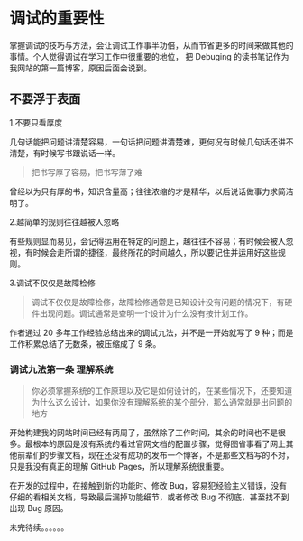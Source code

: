 # 调试的重要性

掌握调试的技巧与方法，会让调试工作事半功倍，从而节省更多的时间来做其他的事情。个人觉得调试在学习工作中很重要的地位， 把 Debuging 的读书笔记作为我网站的第一篇博客，原因后面会说到。

## 不要浮于表面

1.不要只看厚度

几句话能把问题讲清楚容易，一句话把问题讲清楚难，更何况有时候几句话还讲不清楚，有时候写书跟说话一样。
>把书写厚了容易，把书写薄了难

曾经以为只有厚的书，知识含量高；往往浓缩的才是精华，以后说话做事力求简洁明了。

2.越简单的规则往往越被人忽略

有些规则显而易见，会记得运用在特定的问题上，越往往不容易；有时候会被人忽视，有时候会走所谓的捷径，最终所花的时间越久，所以要记住并运用好这些规则。

3.调试不仅仅是故障检修

>调试不仅仅是故障检修，故障检修通常是已知设计没有问题的情况下，有硬件出现问题。调试通常是查明一个设计为什么没有按计划工作。

作者通过 20 多年工作经验总结出来的调试九法，并不是一开始就写了 9 种；而是工作积累总结了无数条，被压缩成了 9 条。

### 调试九法第一条 理解系统

>你必须掌握系统的工作原理以及它是如何设计的，在某些情况下，还要知道为什么这么设计，如果你没有理解系统的某个部分，那么通常就是出问题的地方

开始构建我的网站时间已经有两周了，虽然除了工作时间，其余的时间也不是很多。最根本的原因是没有系统的看过官网文档的配置步骤，觉得图省事看了网上其他前辈们的步骤文档，现在还没有成功的发布一个博客，不是那些文档写的不对，只是我没有真正的理解 GitHub Pages，所以理解系统很重要。

在开发的过程中，在接触到新的功能时、修改 Bug，容易犯经验主义错误，没有仔细的看相关文档，导致最后漏掉功能细节，或者修改 Bug 不彻底，甚至找不到出现 Bug 原因。

未完待续。。。。。。